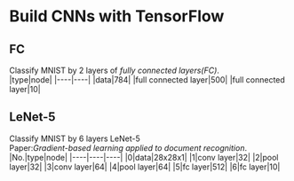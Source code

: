 # Build CNNs with TensorFlow

## FC
Classify MNIST by 2 layers of *fully connected layers(FC)*.  
|type|node|
|----|----|
|data|784|
|full connected layer|500|
|full connected layer|10|
## LeNet-5
Classify MNIST by 6 layers LeNet-5  
Paper:*Gradient-based learning applied to document recognition*.
|No.|type|node|
|----|----|----|
|0|data|28x28x1|
|1|conv layer|32|
|2|pool layer|32|
|3|conv layer|64|
|4|pool layer|64|
|5|fc layer|512|
|6|fc layer|10|